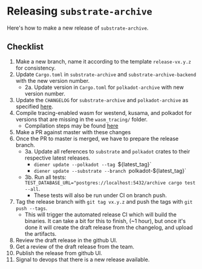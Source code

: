 # Releasing `substrate-archive`

Here's how to make a new release of `substrate-archive`.

## Checklist

1. Make a new branch, name it according to the template `release-vx.y.z` for consistency.
2. Update `Cargo.toml` in `substrate-archive` and `substrate-archive-backend` with the new version number.
	* 2a. Update version in `Cargo.toml` for `polkadot-archive` with new version number.
3. Update the `CHANGELOG` for `substrate-archive` and `polkadot-archive` as specified [here](https://keepachangelog.com/en/1.0.0/).
4. Compile tracing-enabled wasm for westend, kusama, and polkadot for versions that are missing in the `wasm_tracing/`
   folder.
   - Compilation steps may be found [here](https://github.com/paritytech/substrate-archive/wiki/5.\)-Creating-WASM-runtimes-with-Tracing-Enabled)
5. Make a PR against master with these changes
6. Once the PR to master is merged, we have to prepare the release branch.
	* 3a. Update all references to `substrate` and `polkadot` crates to their respective latest releases.
		- `diener update --polkadot --tag `${latest_tag}`
		- `diener update --substrate --branch `polkadot-${latest_tag}`
	* 3b. Run all tests: `TEST_DATABASE_URL="postgres://localhost:5432/archive cargo test --all`.
		- These tests will also be run under CI on branch push.
7. Tag the release branch with `git tag vx.y.z` and push the tags with `git push --tags`.
   - This will trigger the automated release CI which will build the binaries. It can take a bit for this to finish,
   (~1 hour), but once it's done it will create the draft release from the changelog, and upload the artifacts.
8. Review the draft release in the github UI.
9. Get a review of the draft release from the team.
10. Publish the release from github UI.
11. Signal to devops that there is a new release available.
